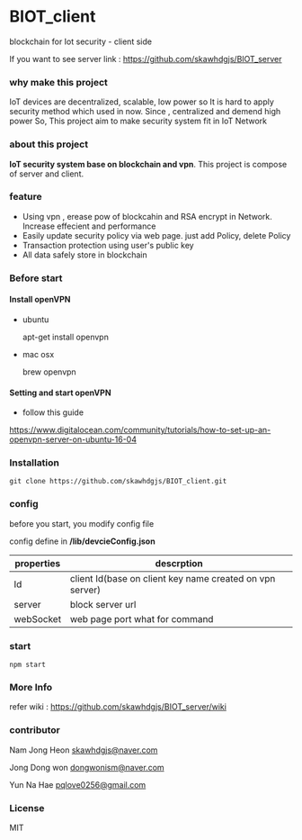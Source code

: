 # BIOT_client
blockchain for Iot security - client side

If you want to see server link : https://github.com/skawhdgjs/BIOT_server

### why make this project
IoT devices are decentralized, scalable, low power so It is hard to apply
security method which used in now. Since , centralized and demend high power
So, This project aim to make security system fit in IoT Network

### about this project
 **IoT security system base on blockchain and vpn**. This project is compose of server and client. 

### feature

 - Using vpn , erease pow of blockcahin and RSA encrypt in Network. Increase effecient and performance
 - Easily update security policy via web page. just add Policy, delete Policy
 - Transaction protection using user's public key
 - All data safely store in blockchain

### Before start 
 
#### Install openVPN

- ubuntu


    apt-get install openvpn
    
    
- mac osx


    brew openvpn
    
	
#### Setting and start openVPN

- follow this guide

https://www.digitalocean.com/community/tutorials/how-to-set-up-an-openvpn-server-on-ubuntu-16-04




### Installation

    git clone https://github.com/skawhdgjs/BIOT_client.git

### config
before you start, you modify config file

config define in **/lib/devcieConfig.json**

properties     | descrption
-------- | ---
Id | client Id(base on client key name created on vpn server)
server    | block server url
webSocket     | web page port what for command



### start

	npm start

### More Info
refer wiki : https://github.com/skawhdgjs/BIOT_server/wiki



### contributor

Nam Jong Heon skawhdgjs@naver.com

Jong Dong won dongwonism@naver.com

Yun Na Hae pqlove0256@gmail.com

### License

MIT
